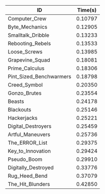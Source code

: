 |ID|Time(s)|
|-|-|
|Computer_Crew|0.10797|
|Byte_Mechanics|0.12905|
|Smalltalk_Dribble|0.13233|
|Rebooting_Rebels|0.13533|
|Loose_Screws|0.13985|
|Grapevine_Squad|0.18081|
|Prime_Calculus|0.18306|
|Pint_Sized_Benchwarmers|0.18798|
|Creed_Symbol|0.20350|
|Gonzo_Brutes|0.23554|
|Beasts|0.24178|
|Blackouts|0.25146|
|Hackerjacks|0.25221|
|Digital_Destroyers|0.25459|
|Artful_Maneuvers|0.25736|
|The_ERROR_List|0.29375|
|Key_to_Innovation|0.29424|
|Pseudo_Boom|0.29910|
|Digitally_Destroyed|0.33776|
|Rug_Heed_Bend|0.37079|
|The_Hit_Blunders|0.42850|
